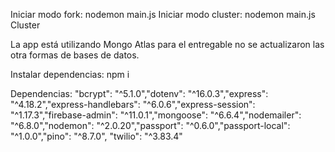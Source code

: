 Iniciar  modo fork: nodemon main.js
Iniciar modo cluster: nodemon main.js Cluster

La app está utilizando Mongo Atlas para el entregable no se actualizaron las otra formas de bases de datos.

Instalar dependencias: npm i

Dependencias: "bcrypt": "^5.1.0","dotenv": "^16.0.3","express": "^4.18.2","express-handlebars": "^6.0.6","express-session": "^1.17.3","firebase-admin": "^11.0.1","mongoose": "^6.6.4","nodemailer": "^6.8.0","nodemon": "^2.0.20","passport": "^0.6.0","passport-local": "^1.0.0","pino": "^8.7.0", "twilio": "^3.83.4"

